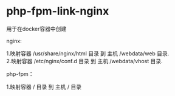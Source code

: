 # php-fpm-link-nginx

用于在docker容器中创建

nginx:

1.映射容器 /usr/share/nginx/html 目录 到 主机 /webdata/web 目录.  
2.映射容器 /etc/nginx/conf.d 目录 到 主机 /webdata/vhost 目录.  

php-fpm：

1.映射容器 / 目录 到 主机 / 目录

